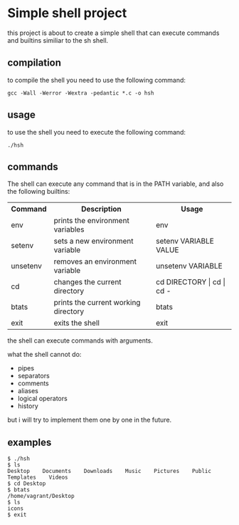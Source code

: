 <h1> Simple shell project </h1>
this project is about to create a simple shell that can execute commands and builtins similiar to the sh shell.

<h2> compilation </h2>
to compile the shell you need to use the following command:

```
gcc -Wall -Werror -Wextra -pedantic *.c -o hsh
```
<h2> usage </h2>
to use the shell you need to execute the following command:

```
./hsh
```
<h2> commands </h2>
The shell can execute any command that is in the PATH variable, and also the following builtins:
<table> 
  <tr>
    <th> Command </th>
    <th> Description </th>
    <th> Usage </th>
  </tr>
  <tr>
    <td> env </td>
    <td> prints the environment variables </td>
    <td> env </td>
  </tr>
  <tr>
    <td> setenv </td>
    <td> sets a new environment variable </td>
    <td> setenv VARIABLE VALUE </td>
  </tr>
  <tr>
    <td> unsetenv </td>
    <td> removes an environment variable </td>
    <td> unsetenv VARIABLE </td>
  </tr>
  <tr>
    <td> cd </td>
    <td> changes the current directory </td>
    <td> cd DIRECTORY | cd | cd - </td>
  </tr>
  <tr>
    <td> btats </td>
    <td> prints the current working directory </td>
    <td> btats </td>
  </tr>
  <tr>
    <td> exit </td>
    <td> exits the shell </td>
    <td> exit </td>
  </tr>
</table>

the shell can execute commands with arguments.

what the shell cannot do:
* pipes
* separators
* comments
* aliases
* logical operators
* history

but i will try to implement them one by one in the future.

<h2> examples </h2>

```
$ ./hsh
$ ls
Desktop    Documents    Downloads    Music    Pictures    Public    Templates    Videos
$ cd Desktop
$ btats
/home/vagrant/Desktop
$ ls
icons
$ exit
```
